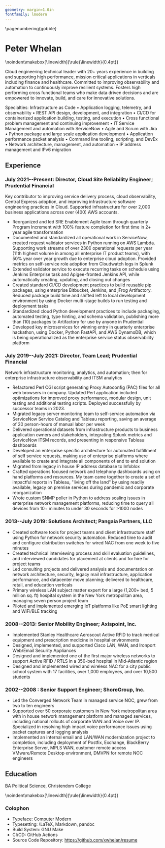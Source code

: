 ```yaml
---
geometry: margin=1.0in
fontfamily: lmodern
---
```

<!-- markdownlint-disable-next-line MD041 -->
\pagenumbering{gobble}

# Peter Whelan

\noindent\makebox[\linewidth]{\rule{\linewidth}{0.4pt}}

Cloud engineering technical leader with 20+ years experience in building and supporting
high performance, mission critical applications in verticals including finance and
healthcare. Committed to improving observability and automation to continuously improve
resilient systems. Fosters high performing cross functional teams who make data driven
decisions and are empowered to innovate, build, and care for innovative solutions.

Specialties: Infrastructure as Code • Application logging, telemetry, and observability
• REST API design, development, and integration • CI/CD for containerized application
building, testing, and execution • Cross functional problem management and continuing
improvement • IT Service Management and automation with ServiceNow • Agile and Scrum
with Jira • Python package and large scale application development • Application
performance packet analysis • Command line tooling, scripting, and DevEx • Network
architecture, management, and automation • IP address management and IPv6 migration

## Experience

### July 2021--Present: Director, Cloud Site Reliability Engineer; Prudential Financial

Key contributor to improving service delivery process, cloud observability, Central
Express adoption, and improving infrastructure software engineering practices in Cloud.
Supported infrastructure for over 2,000 business applications across over (400) AWS
accounts.

- Reorganized and led SRE Enablement Agile team through quarterly Program Increment
  with 100% feature completion for first time in 2+ year agile transformation
- Documented and standardized all operational work in ServiceNow, created
  request validator services in Python running on AWS Lambda. Supporting work
  streams of over 2300 operational requests per year (11th highest volume in
  among all enterprise IT product teams), with 50% year over year
  growth due to enterprise cloud adoption. Provided metrics on self-service
  role adoption from Cloudwatch logs in Splunk
- Extended validator service to execute recurring tasks on schedule using Jenkins
  Enterprise task and Apigee-fronted Jenkins API, while automatically creating,
  updating, and closing out changes
- Created standard CI/CD development practices to build reusable pip packages,
  using enterprise Bitbucket, Jenkins, and jFrog Artifactory. Reduced package
  build time and shifted left to local development environment by using Docker
  multi-stage builds to run testing and deployment tasks
- Standardized cloud Python development practices to include packaging,
  automated testing, type hinting, and schema validation, publishing more than (10)
  packages to Artifactory for use by anyone in Prudential
- Developed key microservices for winning entry in quarterly enterprise
  hackathon, using Docker, Python FastAPI, and AWS DynamoDB, which is being
  operationalized as the enterprise service status observability platform

### July 2019--July 2021: Director, Team Lead; Prudential Financial

Network infrastructure monitoring, analytics, and automation; then for
enterprise infrastructure observability and ITSM analytics

- Refactored Perl CGI script generating Proxy Autoconfig (PAC) files for all
  web browsers in company. Updated Perl application included optimizations for improved
  proxy performance, modular design, unit testing and additional testing scripts. Deployed
  successfully by successor teams in 2023.
- Migrated legacy server monitoring team to self-service
  automation via ServiceNow Service Catalog and Tableau reporting,
  saving an average of 20 person-hours of manual labor per week
- Delivered operational datasets from infrastructure products to business
  application owners and stakeholders, integrating Splunk metrics and ServiceNow
  ITSM records, and presenting in responsive Tableau dashboards
- Developed an enterprise specific architecture for automated fulfillment of
  self service requests, making use of enterprise platforms where available
  to create and integrate all components of end to end solution
- Migrated  from legacy in house IP address database to Infoblox
- Crafted operations focused network and telephony dashboards using on hand
  platforms and resources. My team came together to create a set of impactful
  reports in Tableau, "living off the land" by using readily available,
  legacy on premise services during pandemic and corporate reorganization
- Wrote custom SNMP poller in Python to address scaling issues in enterprise
  network management platforms, reducing time to query all devices from 10+
  minutes to under 30 seconds for >1000 nodes

### 2013--July 2019: Solutions Architect; Pangaia Partners, LLC

- Created software tools for project teams and client infrastructure staff
  using Python for network security automation. Reduced time to audit and
  configure distribution switches for wired NAC from one week to five minutes
- Created technical interviewing process and skill evaluation guidelines,
  and interviewed candidates for placement at clients and for hire for project
  teams
- Led consulting projects and delivered analysis and documentation on network
  architecture, security, legacy mail infrastructure, application performance,
  and datacenter move planning; delivered to healthcare, retail, and
  education verticals
- Primary wireless LAN subject matter expert for a large (1,200+ bed, 5 million
  sq. ft) hospital system in the New York metropolitan area, managing seven
  person project team
- Piloted and implemented emerging IoT platforms like PoE smart lighting and
  WiFi/BLE tracking

### 2008--2013: Senior Mobility Engineer; Axispoint, Inc.

- Implemented Stanley Healthcare Aeroscout Active RFID to track medical
  equipment and prescription medicine in hospital environments
- Designed, implemented, and supported Cisco LAN, WAN, and Ironport Web/Email
  Security Appliances
- Designed and implemented one of the first major wireless networks to support
  Active RFID / RTLS in a 350-bed hospital in Mid-Atlantic region
- Designed and implemented wired and wireless NAC for a city public school
  system with 17 facilities, over 1,000 employees, and over 10,500 students

### 2002--2008 : Senior Support Engineer; ShoreGroup, Inc.

- Led the Converged Network Team in managed service NOC, grew from two to ten
  engineers
- Supported over 50 corporate customers in New York metropolitan area with in
  house network management platform and managed services, including national
  rollouts of corporate WAN and Voice over IP. Specialized in resolving high
  impact voice performance issues using packet captures and logging analysis
- Implemented an internal email and LAN/WAN modernization project to
  completion, including deployment of Postfix, Exchange, BlackBerry Enterprise
  Server, MPLS WAN, customer remote access VMware/Remote Desktop environment,
  DMVPN for remote NOC engineers

## Education

BA Political Science, Christendom College

\noindent\makebox[\linewidth]{\rule{\linewidth}{0.4pt}}

### Colophon

- Typeface: Computer Modern
- Typesetting: \LaTeX, Markdown, pandoc
- Build System: GNU Make
- CI/CD: GitHub Actions
- Source Code Repository: <https://github.com/xwhelan/resume>

<!-- markdownlint-disable-file MD026 -->
